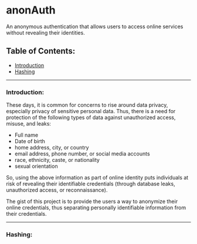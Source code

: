 # anonAuth

An anonymous authentication that allows users to access online services without revealing their identities.

<h2>Table of Contents:</h2>

<ul>
  <li><a href="#intro">Introduction</a></li>
  <li><a href="#hash">Hashing</a></li>
</ul>

<hr>

<h3 id="intro">Introduction:</h3>

These days, it is common for concerns to rise around data privacy, especially privacy of sensitive personal data. Thus, there is a need for protection of the following types of data against unauthorized access, misuse, and leaks:
<ul>
  <li>Full name</li>
  <li>Date of birth</li>
  <li>home address, city, or country</li>
  <li>email address, phone number, or social media accounts</li>
  <li>race, ethnicity, caste, or nationality</li>
  <li>sexual orientation</li>
</ul>

So, using the above information as part of online identity puts individuals at risk of revealing their identifiable credentials (through database leaks, unauthorized access, or reconnaissance).

The gist of this project is to provide the users a way to anonymize their online credentials, thus separating personally identifiable information from their credentials.

<hr>

<h3 id="hash">Hashing:</h3>
